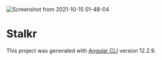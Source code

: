 ![Screenshot from 2021-10-15 01-48-04](https://user-images.githubusercontent.com/65914195/137414839-6da2b938-2e31-4e55-bf83-bc3f193839fb.png)
# Stalkr

This project was generated with [Angular CLI](https://github.com/angular/angular-cli) version 12.2.9.
